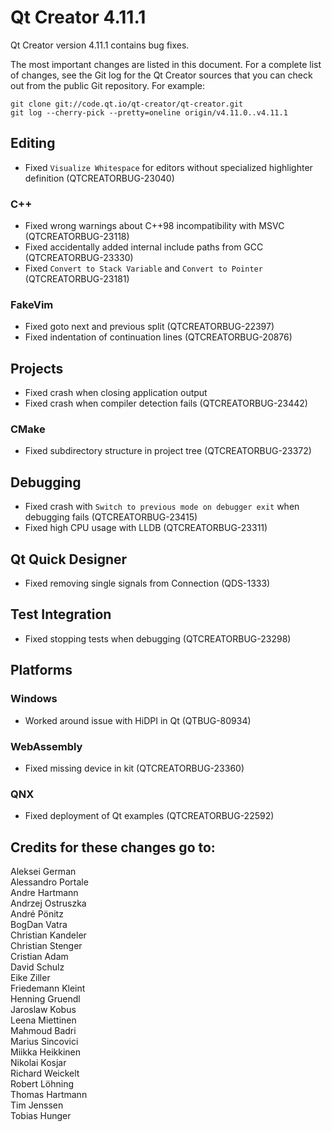 Qt Creator 4.11.1
=================

Qt Creator version 4.11.1 contains bug fixes.

The most important changes are listed in this document. For a complete
list of changes, see the Git log for the Qt Creator sources that
you can check out from the public Git repository. For example:

    git clone git://code.qt.io/qt-creator/qt-creator.git
    git log --cherry-pick --pretty=oneline origin/v4.11.0..v4.11.1

Editing
-------

* Fixed `Visualize Whitespace` for editors without specialized highlighter definition
  (QTCREATORBUG-23040)

### C++

* Fixed wrong warnings about C++98 incompatibility with MSVC (QTCREATORBUG-23118)
* Fixed accidentally added internal include paths from GCC (QTCREATORBUG-23330)
* Fixed `Convert to Stack Variable` and `Convert to Pointer` (QTCREATORBUG-23181)

### FakeVim

* Fixed goto next and previous split (QTCREATORBUG-22397)
* Fixed indentation of continuation lines (QTCREATORBUG-20876)

Projects
--------

* Fixed crash when closing application output
* Fixed crash when compiler detection fails (QTCREATORBUG-23442)

### CMake

* Fixed subdirectory structure in project tree (QTCREATORBUG-23372)

Debugging
---------

* Fixed crash with `Switch to previous mode on debugger exit` when debugging fails
  (QTCREATORBUG-23415)
* Fixed high CPU usage with LLDB (QTCREATORBUG-23311)

Qt Quick Designer
-----------------

* Fixed removing single signals from Connection (QDS-1333)

Test Integration
----------------

* Fixed stopping tests when debugging (QTCREATORBUG-23298)

Platforms
---------

### Windows

* Worked around issue with HiDPI in Qt (QTBUG-80934)

### WebAssembly

* Fixed missing device in kit (QTCREATORBUG-23360)

### QNX

* Fixed deployment of Qt examples (QTCREATORBUG-22592)

Credits for these changes go to:
--------------------------------

Aleksei German  
Alessandro Portale  
Andre Hartmann  
Andrzej Ostruszka  
André Pönitz  
BogDan Vatra  
Christian Kandeler  
Christian Stenger  
Cristian Adam  
David Schulz  
Eike Ziller  
Friedemann Kleint  
Henning Gruendl  
Jaroslaw Kobus  
Leena Miettinen  
Mahmoud Badri  
Marius Sincovici  
Miikka Heikkinen  
Nikolai Kosjar  
Richard Weickelt  
Robert Löhning  
Thomas Hartmann  
Tim Jenssen  
Tobias Hunger  
